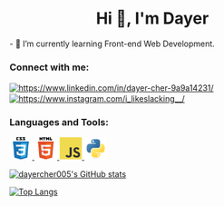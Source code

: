 
<h1 align="center">Hi 👋, I'm Dayer</h1>
- 🌱 I’m currently learning Front-end Web Development.

<h3 align="left">Connect with me:</h3>
<p align="left">
<a href="[https://linkedin.com/in/https://www.linkedin.com/in/dayer-cher-9a9a14231/](https://www.linkedin.com/in/dayer-cher-9a9a14231/)" target="blank"><img align="center" src="https://raw.githubusercontent.com/rahuldkjain/github-profile-readme-generator/master/src/images/icons/Social/linked-in-alt.svg" alt="https://www.linkedin.com/in/dayer-cher-9a9a14231/" height="30" width="40" /></a>
<a href="https://instagram.com/https://www.instagram.com/i_likeslacking__/" target="blank"><img align="center" src="https://raw.githubusercontent.com/rahuldkjain/github-profile-readme-generator/master/src/images/icons/Social/instagram.svg" alt="https://www.instagram.com/i_likeslacking__/" height="30" width="40" /></a>
</p>

<h3 align="left">Languages and Tools:</h3>
<p align="left"> <a href="https://www.w3schools.com/css/" target="_blank" rel="noreferrer"> <img src="https://raw.githubusercontent.com/devicons/devicon/master/icons/css3/css3-original-wordmark.svg" alt="css3" width="40" height="40"/> </a> <a href="https://www.w3.org/html/" target="_blank" rel="noreferrer"> <img src="https://raw.githubusercontent.com/devicons/devicon/master/icons/html5/html5-original-wordmark.svg" alt="html5" width="40" height="40"/> </a> <a href="https://developer.mozilla.org/en-US/docs/Web/JavaScript" target="_blank" rel="noreferrer"> <img src="https://raw.githubusercontent.com/devicons/devicon/master/icons/javascript/javascript-original.svg" alt="javascript" width="40" height="40"/> </a> <a href="https://www.python.org" target="_blank" rel="noreferrer"> <img src="https://raw.githubusercontent.com/devicons/devicon/master/icons/python/python-original.svg" alt="python" width="40" height="40"/> </a> </p>

[![dayercher005's GitHub stats](https://github-readme-stats.vercel.app/api?username=dayercher005)](https://github.com/anuraghazra/github-readme-stats)

[![Top Langs](https://github-readme-stats.vercel.app/api/top-langs/?username=dayercher005&layout=pie)](https://github.com/anuraghazra/github-readme-stats)
